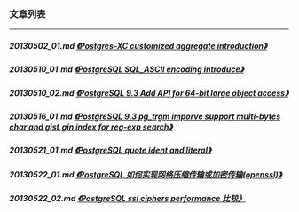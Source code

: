 ### 文章列表  
----  
##### 20130502_01.md   [《Postgres-XC customized aggregate introduction》](20130502_01.md)  
##### 20130510_01.md   [《PostgreSQL SQL_ASCII encoding introduce》](20130510_01.md)  
##### 20130510_02.md   [《PostgreSQL 9.3 Add API for 64-bit large object access》](20130510_02.md)  
##### 20130516_01.md   [《PostgreSQL 9.3 pg_trgm imporve support multi-bytes char and gist,gin index for reg-exp search》](20130516_01.md)  
##### 20130521_01.md   [《PostgreSQL quote ident and literal》](20130521_01.md)  
##### 20130522_01.md   [《PostgreSQL 如何实现网络压缩传输或加密传输(openssl)》](20130522_01.md)  
##### 20130522_02.md   [《PostgreSQL ssl ciphers performance 比较》](20130522_02.md)  
